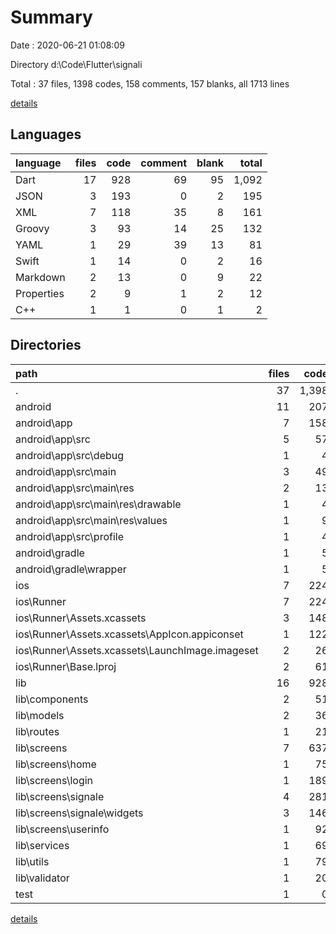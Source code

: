 # Summary

Date : 2020-06-21 01:08:09

Directory d:\Code\Flutter\signali

Total : 37 files,  1398 codes, 158 comments, 157 blanks, all 1713 lines

[details](details.md)

## Languages
| language | files | code | comment | blank | total |
| :--- | ---: | ---: | ---: | ---: | ---: |
| Dart | 17 | 928 | 69 | 95 | 1,092 |
| JSON | 3 | 193 | 0 | 2 | 195 |
| XML | 7 | 118 | 35 | 8 | 161 |
| Groovy | 3 | 93 | 14 | 25 | 132 |
| YAML | 1 | 29 | 39 | 13 | 81 |
| Swift | 1 | 14 | 0 | 2 | 16 |
| Markdown | 2 | 13 | 0 | 9 | 22 |
| Properties | 2 | 9 | 1 | 2 | 12 |
| C++ | 1 | 1 | 0 | 1 | 2 |

## Directories
| path | files | code | comment | blank | total |
| :--- | ---: | ---: | ---: | ---: | ---: |
| . | 37 | 1,398 | 158 | 157 | 1,713 |
| android | 11 | 207 | 48 | 33 | 288 |
| android\app | 7 | 158 | 36 | 18 | 212 |
| android\app\src | 5 | 57 | 33 | 6 | 96 |
| android\app\src\debug | 1 | 4 | 3 | 1 | 8 |
| android\app\src\main | 3 | 49 | 27 | 4 | 80 |
| android\app\src\main\res | 2 | 13 | 16 | 3 | 32 |
| android\app\src\main\res\drawable | 1 | 4 | 7 | 2 | 13 |
| android\app\src\main\res\values | 1 | 9 | 9 | 1 | 19 |
| android\app\src\profile | 1 | 4 | 3 | 1 | 8 |
| android\gradle | 1 | 5 | 1 | 1 | 7 |
| android\gradle\wrapper | 1 | 5 | 1 | 1 | 7 |
| ios | 7 | 224 | 2 | 9 | 235 |
| ios\Runner | 7 | 224 | 2 | 9 | 235 |
| ios\Runner\Assets.xcassets | 3 | 148 | 0 | 4 | 152 |
| ios\Runner\Assets.xcassets\AppIcon.appiconset | 1 | 122 | 0 | 1 | 123 |
| ios\Runner\Assets.xcassets\LaunchImage.imageset | 2 | 26 | 0 | 3 | 29 |
| ios\Runner\Base.lproj | 2 | 61 | 2 | 2 | 65 |
| lib | 16 | 928 | 45 | 88 | 1,061 |
| lib\components | 2 | 51 | 2 | 4 | 57 |
| lib\models | 2 | 36 | 7 | 14 | 57 |
| lib\routes | 1 | 21 | 0 | 2 | 23 |
| lib\screens | 7 | 637 | 20 | 46 | 703 |
| lib\screens\home | 1 | 75 | 3 | 7 | 85 |
| lib\screens\login | 1 | 189 | 10 | 9 | 208 |
| lib\screens\signale | 4 | 281 | 7 | 26 | 314 |
| lib\screens\signale\widgets | 3 | 146 | 0 | 19 | 165 |
| lib\screens\userinfo | 1 | 92 | 0 | 4 | 96 |
| lib\services | 1 | 69 | 7 | 9 | 85 |
| lib\utils | 1 | 79 | 7 | 7 | 93 |
| lib\validator | 1 | 20 | 2 | 3 | 25 |
| test | 1 | 0 | 24 | 7 | 31 |

[details](details.md)